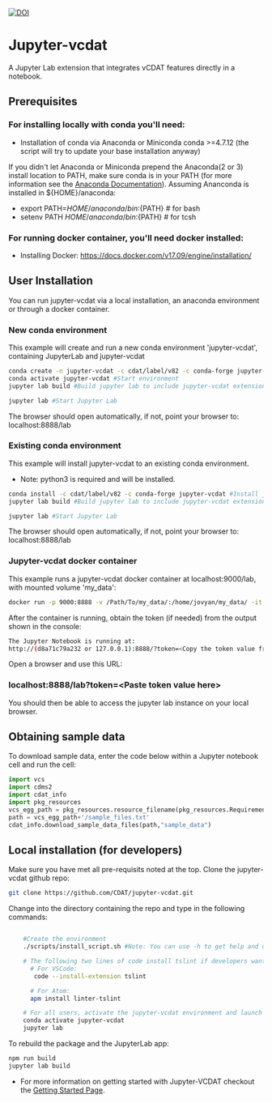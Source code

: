 [![DOI](https://zenodo.org/badge/147574270.svg)](https://zenodo.org/badge/latestdoi/147574270)

# Jupyter-vcdat

A Jupyter Lab extension that integrates vCDAT features directly in a notebook.

## Prerequisites

### For installing locally with conda you'll need:
- Installation of conda via Anaconda or Miniconda conda >=4.7.12 (the script
  will try to update your base installation anyway)

If you didn't let Anaconda or Miniconda prepend the Anaconda(2 or 3) install location to PATH, make sure conda is in your PATH (for more information see the [Anaconda Documentation](https://docs.anaconda.com/anaconda/user-guide/faq/#installing-anaconda)). Assuming Ananconda is installed in ${HOME}/anaconda:
* export PATH=${HOME}/anaconda/bin:${PATH} # for bash
* setenv PATH ${HOME}/anaconda/bin:${PATH} # for tcsh

### For running docker container, you'll need docker installed:
- Installing Docker: https://docs.docker.com/v17.09/engine/installation/

## User Installation

You can run jupyter-vcdat via a local installation, an anaconda environment or through a docker container.

### New conda environment

This example will create and run a new conda environment 'jupyter-vcdat', containing JupyterLab and jupyter-vcdat

```bash
conda create -n jupyter-vcdat -c cdat/label/v82 -c conda-forge jupyter-vcdat #Create conda environment
conda activate jupyter-vcdat #Start environment
jupyter lab build #Build jupyter lab to include jupyter-vcdat extension (only for first time installation)

jupyter lab #Start Jupyter Lab
```

The browser should open automatically, if not, point your browser to: localhost:8888/lab

### Existing conda environment

This example will install jupyter-vcdat to an existing conda environment.
* Note: python3 is required and will be installed.

```bash
conda install -c cdat/label/v82 -c conda-forge jupyter-vcdat #Install jupyter-vcdat
jupyter lab build #Build jupyter lab to include jupyter-vcdat extension (only for first time installation)

jupyter lab #Start Jupyter Lab
```

The browser should open automatically, if not, point your browser to: localhost:8888/lab

### Jupyter-vcdat docker container

This example runs a jupyter-vcdat docker container at localhost:9000/lab, with mounted volume 'my_data':

```bash
docker run -p 9000:8888 -v /Path/To/my_data/:/home/jovyan/my_data/ -it cdat/vcdat:latest #Run the image
```

After the container is running, obtain the token (if needed) from the output shown in the console:

```bash
The Jupyter Notebook is running at:
http://(d8a71c79a232 or 127.0.0.1):8888/?token=<Copy the token value from here>
```

Open a browser and use this URL:

### localhost:8888/lab?token=\<Paste token value here>

You should then be able to access the jupyter lab instance on your local browser.

## Obtaining sample data

To download sample data, enter the code below within a Jupyter notebook cell and run the cell:

```python
import vcs
import cdms2
import cdat_info
import pkg_resources
vcs_egg_path = pkg_resources.resource_filename(pkg_resources.Requirement.parse("vcs"), "share/vcs")
path = vcs_egg_path+'/sample_files.txt'
cdat_info.download_sample_data_files(path,"sample_data")
```


## Local installation (for developers)

Make sure you have met all pre-requisits noted at the top.
Clone the jupyter-vcdat github repo:

```bash
git clone https://github.com/CDAT/jupyter-vcdat.git
```

Change into the directory containing the repo and type in the following commands:

```bash

    #Create the environment
    ./scripts/install_script.sh #Note: You can use -h to get help and options for installation script.

    # The following two lines of code install tslint if developers want to use it (optional):
      # For VSCode:
       code --install-extension tslint

      # For Atom:
      apm install linter-tslint

    # For all users, activate the jupyter-vcdat environment and launch the JupyterLab interface
    conda activate jupyter-vcdat
    jupyter lab

```

To rebuild the package and the JupyterLab app:

```bash
npm run build
jupyter lab build
```

* For more information on getting started with Jupyter-VCDAT checkout the [Getting Started Page](https://github.com/CDAT/jupyter-vcdat/wiki/Getting-Started).